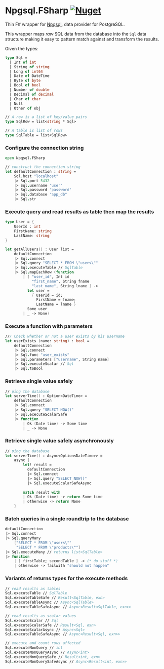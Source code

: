 # Npgsql.FSharp [![Nuget](https://img.shields.io/nuget/v/Npgsql.FSharp.svg?colorB=green)](https://www.nuget.org/packages/Npgsql.FSharp)

Thin F# wrapper for [Npqsql](https://github.com/npgsql/npgsql), data provider for PostgreSQL. 

This wrapper maps *raw* SQL data from the database into the `Sql` data structure making it easy to pattern match against and transform the results.

Given the types:
```fs
type Sql =
  | Int of int
  | String of string
  | Long of int64
  | Date of DateTime
  | Byte of byte
  | Bool of bool
  | Number of double
  | Decimal of decimal
  | Char of char
  | Null
  | Other of obj

// A row is a list of key/value pairs
type SqlRow = list<string * Sql>

// A table is list of rows
type SqlTable = list<SqlRow>
```
### Configure the connection string
```fs
open Npqsql.FSharp

// construct the connection string
let defaultConnection : string = 
    Sql.host "localhost"
    |> Sql.port 5432
    |> Sql.username "user"
    |> Sql.password "password"
    |> Sql.database "app_db"
    |> Sql.str
```

### Execute query and read results as table then map the results
```fs
type User = {
    UserId : int
    FirstName: string
    LastName: string
}

let getAllUsers() : User list = 
    defaultConnection
    |> Sql.connect
    |> Sql.query "SELECT * FROM \"users\""
    |> Sql.executeTable // SqlTable
    |> Sql.mapEachRow (function
        | [ "user_id", Int id
            "first_name", String fname
            "last_name", String lname ] -> 
          let user =  
            { UserId = id; 
              FirstName = fname; 
              LastName = lname }
          Some user
        | _ -> None)
```
### Execute a function with parameters
```fs
/// Check whether or not a user exists by his username
let userExists (name: string) : bool = 
    defaultConnection
    |> Sql.connect
    |> Sql.func "user_exists"
    |> Sql.parameters ["username", String name]
    |> Sql.executeScalar // Sql
    |> Sql.toBool
```
### Retrieve single value safely
```fs
// ping the database
let serverTime() : Option<DateTime> = 
    defaultConnection
    |> Sql.connect
    |> Sql.query "SELECT NOW()"
    |> Sql.executeScalarSafe
    |> function
        | Ok (Date time) -> Some time
        | _ -> None
```
### Retrieve single value safely asynchronously
```fs
// ping the database
let serverTime() : Async<Option<DateTime>> =
    async {
        let! result =
          defaultConnection
          |> Sql.connect
          |> Sql.query "SELECT NOW()"
          |> Sql.executeScalarSafeAsync
        
        match result with
        | Ok (Date time) -> return Some time
        | otherwise -> return None
    }
```
### Batch queries in a single roundtrip to the database
```fs
defaultConnection
|> Sql.connect
|> Sql.queryMany 
    ["SELECT * FROM \"users\""
     "SELECT * FROM \"products\""]
|> Sql.executeMany // returns list<SqlTable>
|> function
    | [ firstTable; secondTable ] -> (* do stuff *)
    | otherwise -> failwith "should not happen" 
```
### Variants of returns types for the execute methods 
```fs
// read results as tables
Sql.executeTable // SqlTable
Sql.executeTableSafe // Result<SqlTable, exn> 
Sql.executeTableAsync // Async<SqlTable>
Sql.executeTableSafeAsync // Async<Result<SqlTable, exn>>

// read results as scalar values
Sql.executeScalar // Sql
Sql.executeScalarSafe // Result<Sql, exn> 
Sql.executeScalarAsync // Async<Sql>
Sql.executeTableSafeAsync // Async<Result<Sql, exn>>

// execute and count rows affected
Sql.executeNonQuery // int
Sql.executeNonQueryAsync // Async<int>
Sql.executeNonQuerySafe // Result<int, exn>
Sql.executeNonQuerySafeAsync // Async<Result<int, exn>>
```